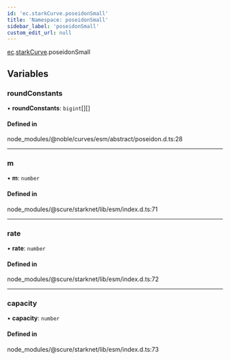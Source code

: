 ```yaml
---
id: 'ec.starkCurve.poseidonSmall'
title: 'Namespace: poseidonSmall'
sidebar_label: 'poseidonSmall'
custom_edit_url: null
---
```


[ec](ec.md).[starkCurve](ec.starkCurve.md).poseidonSmall

## Variables

### roundConstants

• **roundConstants**: `bigint`[][]

#### Defined in

node_modules/@noble/curves/esm/abstract/poseidon.d.ts:28

---

### m

• **m**: `number`

#### Defined in

node_modules/@scure/starknet/lib/esm/index.d.ts:71

---

### rate

• **rate**: `number`

#### Defined in

node_modules/@scure/starknet/lib/esm/index.d.ts:72

---

### capacity

• **capacity**: `number`

#### Defined in

node_modules/@scure/starknet/lib/esm/index.d.ts:73
